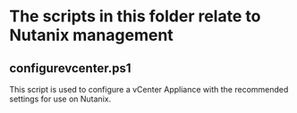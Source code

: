 # The scripts in this folder relate to Nutanix management

## configurevcenter.ps1

This script is used to configure a vCenter Appliance with the recommended settings for use on Nutanix.
